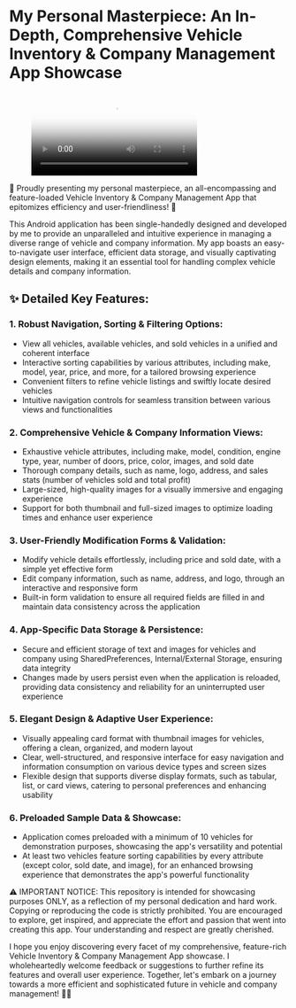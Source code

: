 # My Personal Masterpiece: An In-Depth, Comprehensive Vehicle Inventory & Company Management App Showcase
<!-- blank line -->
<figure class="video_container">
  <video controls="true" allowfullscreen="true" poster="path/to/poster_image.png">
    <source src="/Users/affanrehman/Desktop/carmanagement.mp4" type="video/mp4">
  </video>
</figure>
<!-- blank line -->
🌟 Proudly presenting my personal masterpiece, an all-encompassing and feature-loaded Vehicle Inventory & Company Management App that epitomizes efficiency and user-friendliness! 🌟

This Android application has been single-handedly designed and developed by me to provide an unparalleled and intuitive experience in managing a diverse range of vehicle and company information. My app boasts an easy-to-navigate user interface, efficient data storage, and visually captivating design elements, making it an essential tool for handling complex vehicle details and company information.

## ✨ Detailed Key Features:

### 1. Robust Navigation, Sorting & Filtering Options:
   - View all vehicles, available vehicles, and sold vehicles in a unified and coherent interface
   - Interactive sorting capabilities by various attributes, including make, model, year, price, and more, for a tailored browsing experience
   - Convenient filters to refine vehicle listings and swiftly locate desired vehicles
   - Intuitive navigation controls for seamless transition between various views and functionalities

### 2. Comprehensive Vehicle & Company Information Views:
   - Exhaustive vehicle attributes, including make, model, condition, engine type, year, number of doors, price, color, images, and sold date
   - Thorough company details, such as name, logo, address, and sales stats (number of vehicles sold and total profit)
   - Large-sized, high-quality images for a visually immersive and engaging experience
   - Support for both thumbnail and full-sized images to optimize loading times and enhance user experience

### 3. User-Friendly Modification Forms & Validation:
   - Modify vehicle details effortlessly, including price and sold date, with a simple yet effective form
   - Edit company information, such as name, address, and logo, through an interactive and responsive form
   - Built-in form validation to ensure all required fields are filled in and maintain data consistency across the application

### 4. App-Specific Data Storage & Persistence:
   - Secure and efficient storage of text and images for vehicles and company using SharedPreferences, Internal/External Storage, ensuring data integrity
   - Changes made by users persist even when the application is reloaded, providing data consistency and reliability for an uninterrupted user experience

### 5. Elegant Design & Adaptive User Experience:
   - Visually appealing card format with thumbnail images for vehicles, offering a clean, organized, and modern layout
   - Clear, well-structured, and responsive interface for easy navigation and information consumption on various device types and screen sizes
   - Flexible design that supports diverse display formats, such as tabular, list, or card views, catering to personal preferences and enhancing usability

### 6. Preloaded Sample Data & Showcase:
   - Application comes preloaded with a minimum of 10 vehicles for demonstration purposes, showcasing the app's versatility and potential
   - At least two vehicles feature sorting capabilities by every attribute (except color, sold date, and image), for an enhanced browsing experience that demonstrates the app's powerful functionality

⚠️ IMPORTANT NOTICE: This repository is intended for showcasing purposes ONLY, as a reflection of my personal dedication and hard work. Copying or reproducing the code is strictly prohibited. You are encouraged to explore, get inspired, and appreciate the effort and passion that went into creating this app. Your understanding and respect are greatly cherished.

I hope you enjoy discovering every facet of my comprehensive, feature-rich Vehicle Inventory & Company Management App showcase. I wholeheartedly welcome feedback or suggestions to further refine its features and overall user experience. Together, let's embark on a journey towards a more efficient and sophisticated future in vehicle and company management! 🚗🎇
